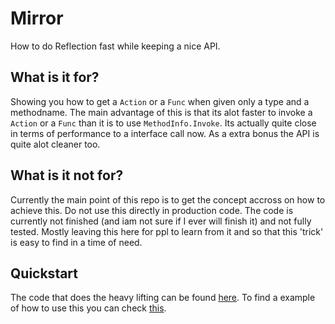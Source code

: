 # Mirror
How to do Reflection fast while keeping a nice API.

## What is it for?
Showing you how to get a `Action` or a `Func` when given only a type and a methodname. The main advantage of this is that its alot faster to invoke a `Action` or a `Func` than it is to use `MethodInfo.Invoke`. Its actually quite close in terms of performance to a interface call now. As a extra bonus the API is quite alot cleaner too.

## What is it not for?
Currently the main point of this repo is to get the concept accross on how to achieve this. Do not use this directly in production code. The code is currently not finished (and iam not sure if I ever will finish it) and not fully tested. Mostly leaving this here for ppl to learn from it and so that this 'trick' is easy to find in a time of need.

## Quickstart
The code that does the heavy lifting can be found [here](https://github.com/Barsonax/Mirror/blob/master/Mirror/DelegateFactory.cs). To find a example of how to use this you can check [this](https://github.com/Barsonax/Mirror/blob/master/Mirror.Example/Program.cs).
